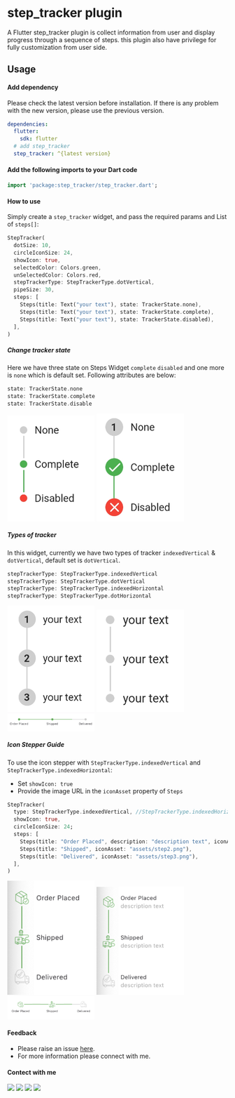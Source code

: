 # step_tracker plugin

A Flutter step_tracker plugin is collect information from user and display progress through a sequence of steps. this plugin also have privilege for fully customization from user side.

## Usage

#### Add dependency

Please check the latest version before installation. If there is any problem with the new version, please use the previous version.

```yaml
dependencies:
  flutter:
    sdk: flutter
  # add step_tracker
  step_tracker: ^{latest version}
```

#### Add the following imports to your Dart code

```dart
import 'package:step_tracker/step_tracker.dart';
```

#### How to use
Simply create a ```step_tracker``` widget, and pass the required params and List of ```steps[]```:

```dart
StepTracker(
  dotSize: 10,
  circleIconSize: 24,
  showIcon: true,
  selectedColor: Colors.green,
  unSelectedColor: Colors.red,
  stepTrackerType: StepTrackerType.dotVertical,
  pipeSize: 30,
  steps: [
    Steps(title: Text("your text"), state: TrackerState.none),
    Steps(title: Text("your text"), state: TrackerState.complete),
    Steps(title: Text("your text"), state: TrackerState.disabled),
  ],
)
```

##### Change tracker state
Here we have three state on Steps Widget ```complete``` ```disabled``` and one more is ```none``` which is default set. Following attributes are below:

```dart
state: TrackerState.none
state: TrackerState.complete
state: TrackerState.disable
```
<img src="https://github.com/Roshannahak/step_tracker/blob/main/screenshots/s1.jpg?raw=true" width="200"/>  <img src="https://github.com/Roshannahak/step_tracker/blob/main/screenshots/s4.jpg?raw=true" width="200"/>

##### Types of tracker
In this widget, currently we have two types of tracker ```indexedVertical``` & ```dotVertical```, default set is ```dotVertical```.

```dart
stepTrackerType: StepTrackerType.indexedVertical
stepTrackerType: StepTrackerType.dotVertical
stepTrackerType: StepTrackerType.indexedHorizontal
stepTrackerType: StepTrackerType.dotHorizontal
```
<img src="https://github.com/Roshannahak/step_tracker/blob/main/screenshots/s2.jpg?raw=true" width="200"/>  <img src="https://github.com/Roshannahak/step_tracker/blob/main/screenshots/s3.jpg?raw=true" width="200"/> <img src="https://github.com/Roshannahak/step_tracker/blob/dev/screenshots/s5.png?raw=true" width="200"/>

##### Icon Stepper Guide
To use the icon stepper with `StepTrackerType.indexedVertical` and `StepTrackerType.indexedHorizontal`:

- Set `showIcon: true`
- Provide the image URL in the `iconAsset` property of `Steps`

```dart
StepTracker(
  type: StepTrackerType.indexedVertical, //StepTrackerType.indexedHorizontal
  showIcon: true,
  circleIconSize: 24;
  steps: [
    Steps(title: "Order Placed", description: "description text", iconAsset: "assets/step1.png"),
    Steps(title: "Shipped", iconAsset: "assets/step2.png"),
    Steps(title: "Delivered", iconAsset: "assets/step3.png"),
  ],
)
```
<img src="https://github.com/Roshannahak/step_tracker/blob/dev/screenshots/s6.png?raw=true" width="200"/> <img src="https://github.com/Roshannahak/step_tracker/blob/dev/screenshots/s7.png?raw=true" width="200"/> <img src="https://github.com/Roshannahak/step_tracker/blob/dev/screenshots/s8.png?raw=true" width="200"/>

#### Feedback
* Please raise an issue <a href = "https://github.com/Roshannahak/step_tracker/issues">here</a>.
* For more information please connect with me.

#### Contect with me
<a href="https://github.com/Roshannahak"><img src= "https://img.icons8.com/ios-glyphs/344/github.png" width = "40px"/></a> <a href="https://www.linkedin.com/in/roshan-nahak-a15833193"><img src= "https://img.icons8.com/color/344/linkedin.png" width = "40px"/></a> <a href="mailto:roshannahakofficial@gmail.com"><img src= "https://img.icons8.com/color/344/gmail-new.png" width = "40px"/></a> <a href="https://www.facebook.com/roshan.nahak.16/"><img src= "https://img.icons8.com/color/344/facebook-new.png" width = "40px"/></a>

